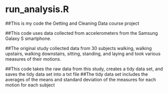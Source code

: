 # run_analysis.R
##This is my code the Getting and Cleaning Data course project

##This code uses data collected from accelerometers from the Samsung Galaxy S smartphone.

##The original study collected data from 30 subjects walking, walking upstairs, walking downstairs, sitting, standing, and laying and took various measures of their motions.

##This code takes the raw data from this study, creates a tidy data set, and saves the tidy data set into a txt file
##The tidy data set includes the averages of the means and standard deviation of the measures for each motion for each subject
